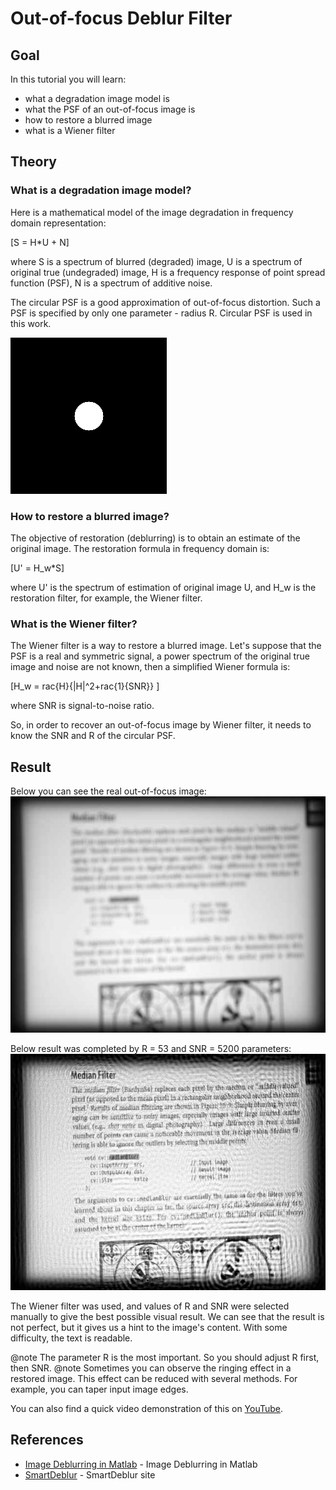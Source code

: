 Out-of-focus Deblur Filter
==========================

Goal
----

In this tutorial you will learn:

-   what a degradation image model is
-   what the PSF of an out-of-focus image is
-   how to restore a blurred image
-   what is a Wiener filter

Theory
------

### What is a degradation image model?

Here is a mathematical model of the image degradation in frequency domain representation:

[S = H*U + N]

where
S is a spectrum of blurred (degraded) image,
U is a spectrum of original true (undegraded) image,
H is a frequency response of point spread function (PSF),
N is a spectrum of additive noise.

The circular PSF is a good approximation of out-of-focus distortion. Such a PSF is specified by only one parameter - radius R. Circular PSF is used in this work.

![Circular point spread function](/www/images/psf.png)

### How to restore a blurred image?

The objective of restoration (deblurring) is to obtain an estimate of the original image. The restoration formula in frequency domain is:

[U' = H_w*S]

where
U' is the spectrum of estimation of original image U, and 
H_w is the restoration filter, for example, the Wiener filter.

### What is the Wiener filter?

The Wiener filter is a way to restore a blurred image. Let's suppose that the PSF is a real and symmetric signal, a power spectrum of the original true image and noise are not known,
then a simplified Wiener formula is:

[H_w = rac{H}{|H|^2+rac{1}{SNR}} ]

where
SNR is signal-to-noise ratio.

So, in order to recover an out-of-focus image by Wiener filter, it needs to know the SNR and R of the circular PSF.

Result
------

Below you can see the real out-of-focus image:
![Out-of-focus image](/www/images/original.jpg)


Below result was completed by R = 53 and SNR = 5200 parameters:
![The restored (deblurred) image](/www/images/recovered.jpg)

The Wiener filter was used, and values of R and SNR were selected manually to give the best possible visual result.
We can see that the result is not perfect, but it gives us a hint to the image's content. With some difficulty, the text is readable.

@note The parameter R is the most important. So you should adjust R first, then SNR.
@note Sometimes you can observe the ringing effect in a restored image. This effect can be reduced with several methods. For example, you can taper input image edges.

You can also find a quick video demonstration of this on
[YouTube](https://youtu.be/0bEcE4B0XP4).

References
------
- [Image Deblurring in Matlab] - Image Deblurring in Matlab
- [SmartDeblur] - SmartDeblur site

<!-- invisible references list -->
[Digital Image Processing]: http://web.ipac.caltech.edu/staff/fmasci/home/astro_refs/Digital_Image_Processing_2ndEd.pdf
[Image Deblurring in Matlab]: https://www.mathworks.com/help/images/image-deblurring.html
[SmartDeblur]: http://yuzhikov.com/articles/BlurredImagesRestoration1.htm
